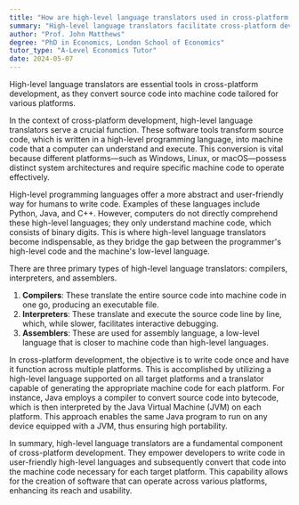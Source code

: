 ```yaml
---
title: "How are high-level language translators used in cross-platform development?"
summary: "High-level language translators facilitate cross-platform development by converting source code into machine code, enabling compatibility across various platforms."
author: "Prof. John Matthews"
degree: "PhD in Economics, London School of Economics"
tutor_type: "A-Level Economics Tutor"
date: 2024-05-07
---
```


High-level language translators are essential tools in cross-platform development, as they convert source code into machine code tailored for various platforms.

In the context of cross-platform development, high-level language translators serve a crucial function. These software tools transform source code, which is written in a high-level programming language, into machine code that a computer can understand and execute. This conversion is vital because different platforms—such as Windows, Linux, or macOS—possess distinct system architectures and require specific machine code to operate effectively.

High-level programming languages offer a more abstract and user-friendly way for humans to write code. Examples of these languages include Python, Java, and C++. However, computers do not directly comprehend these high-level languages; they only understand machine code, which consists of binary digits. This is where high-level language translators become indispensable, as they bridge the gap between the programmer's high-level code and the machine's low-level language.

There are three primary types of high-level language translators: compilers, interpreters, and assemblers. 

1. **Compilers**: These translate the entire source code into machine code in one go, producing an executable file.
2. **Interpreters**: These translate and execute the source code line by line, which, while slower, facilitates interactive debugging.
3. **Assemblers**: These are used for assembly language, a low-level language that is closer to machine code than high-level languages.

In cross-platform development, the objective is to write code once and have it function across multiple platforms. This is accomplished by utilizing a high-level language supported on all target platforms and a translator capable of generating the appropriate machine code for each platform. For instance, Java employs a compiler to convert source code into bytecode, which is then interpreted by the Java Virtual Machine (JVM) on each platform. This approach enables the same Java program to run on any device equipped with a JVM, thus ensuring high portability.

In summary, high-level language translators are a fundamental component of cross-platform development. They empower developers to write code in user-friendly high-level languages and subsequently convert that code into the machine code necessary for each target platform. This capability allows for the creation of software that can operate across various platforms, enhancing its reach and usability.
    